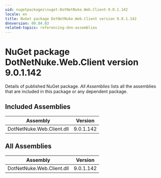 ```yaml
---
uid: nugetpackages\nuget-DotNetNuke.Web.Client-9.0.1.142
locale: en
title: NuGet package DotNetNuke.Web.Client version 9.0.1.142
dnnversion: 09.04.03
related-topics: referencing-dnn-assemblies
---
```


# NuGet package DotNetNuke.Web.Client version 9.0.1.142
Details of published NuGet package.
*All Assemblies* lists all the assemblies that are included in this package or any dependent package.

## Included Assemblies

|Assembly|Version|
|---|---|
|DotNetNuke.Web.Client.dll|9.0.1.142|

## All Assemblies

|Assembly|Version|
|---|---|
|DotNetNuke.Web.Client.dll|9.0.1.142|

